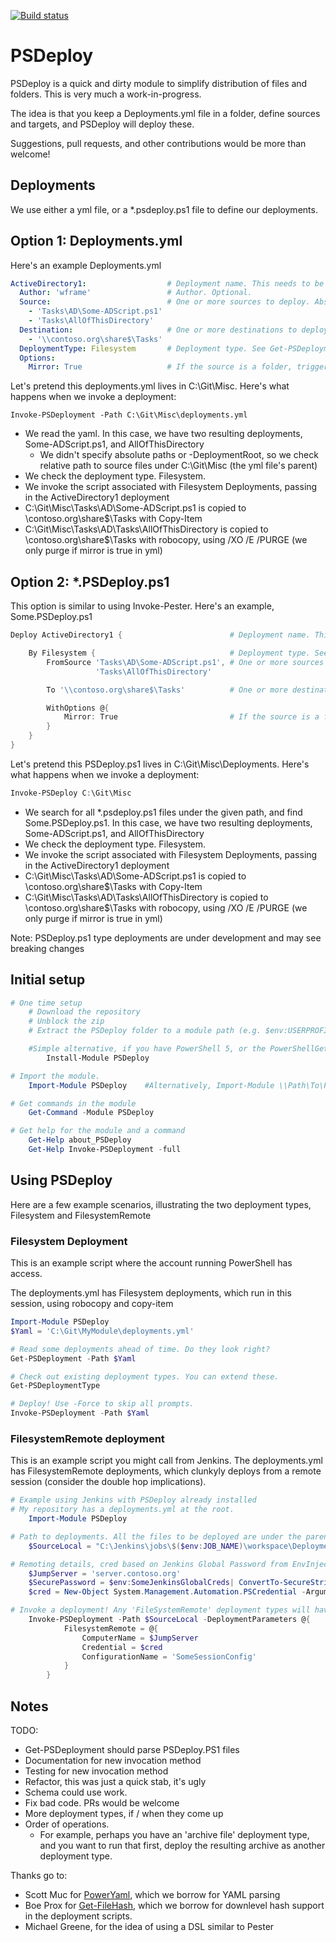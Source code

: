 [![Build status](https://ci.appveyor.com/api/projects/status/ntgl2679yn4g4m2b/branch/master?svg=true)](https://ci.appveyor.com/project/RamblingCookieMonster/psdeploy/branch/master)

PSDeploy
========

PSDeploy is a quick and dirty module to simplify distribution of files and folders. This is very much a work-in-progress.

The idea is that you keep a Deployments.yml file in a folder, define sources and targets, and PSDeploy will deploy these.

Suggestions, pull requests, and other contributions would be more than welcome!

## Deployments

We use either a yml file, or a *.psdeploy.ps1 file to define our deployments.

## Option 1: Deployments.yml

Here's an example Deployments.yml

```yaml
ActiveDirectory1:                  # Deployment name. This needs to be unique. Call it whatever you want.
  Author: 'wframe'                 # Author. Optional.
  Source:                          # One or more sources to deploy. Absolute, or relative to deployment.yml parent
    - 'Tasks\AD\Some-ADScript.ps1'
    - 'Tasks\AllOfThisDirectory'
  Destination:                     # One or more destinations to deploy the sources to
    - '\\contoso.org\share$\Tasks'
  DeploymentType: Filesystem       # Deployment type. See Get-PSDeploymentType
  Options:
    Mirror: True                   # If the source is a folder, triggers robocopy purge. Danger.
```

Let's pretend this deployments.yml lives in C:\Git\Misc. Here's what happens when we invoke a deployment:

```Invoke-PSDeployment -Path C:\Git\Misc\deployments.yml```

 * We read the yaml. In this case, we have two resulting deployments, Some-ADScript.ps1, and AllOfThisDirectory
   * We didn't specify absolute paths or -DeploymentRoot, so we check relative path to source files under C:\Git\Misc (the yml file's parent)
 * We check the deployment type. Filesystem.
 * We invoke the script associated with Filesystem Deployments, passing in the ActiveDirectory1 deployment
 * C:\Git\Misc\Tasks\AD\Some-ADScript.ps1 is copied to \\contoso.org\share$\Tasks with Copy-Item
 * C:\Git\Misc\Tasks\AD\Tasks\AllOfThisDirectory is copied to \\contoso.org\share$\Tasks with robocopy, using /XO /E /PURGE (we only purge if mirror is true in yml)

## Option 2: *.PSDeploy.ps1

This option is similar to using Invoke-Pester.  Here's an example, Some.PSDeploy.ps1

```powershell
Deploy ActiveDirectory1 {                        # Deployment name. This needs to be unique. Call it whatever you want.

    By Filesystem {                              # Deployment type. See Get-PSDeploymentType
        FromSource 'Tasks\AD\Some-ADScript.ps1', # One or more sources to deploy. Absolute, or relative to deployment.yml parent
                   'Tasks\AllOfThisDirectory'

        To '\\contoso.org\share$\Tasks'          # One or more destinations to deploy the sources to

        WithOptions @{
            Mirror: True                         # If the source is a folder, triggers robocopy purge. Danger.
        }
    }
}
```

Let's pretend this PSDeploy.ps1 lives in C:\Git\Misc\Deployments. Here's what happens when we invoke a deployment:

```powershell
Invoke-PSDeploy C:\Git\Misc
```

 * We search for all *.psdeploy.ps1 files under the given path, and find Some.PSDeploy.ps1. In this case, we have two resulting deployments, Some-ADScript.ps1, and AllOfThisDirectory
 * We check the deployment type. Filesystem.
 * We invoke the script associated with Filesystem Deployments, passing in the ActiveDirectory1 deployment
 * C:\Git\Misc\Tasks\AD\Some-ADScript.ps1 is copied to \\contoso.org\share$\Tasks with Copy-Item
 * C:\Git\Misc\Tasks\AD\Tasks\AllOfThisDirectory is copied to \\contoso.org\share$\Tasks with robocopy, using /XO /E /PURGE (we only purge if mirror is true in yml)

Note: PSDeploy.ps1 type deployments are under development and may see breaking changes

## Initial setup

```powershell
# One time setup
    # Download the repository
    # Unblock the zip
    # Extract the PSDeploy folder to a module path (e.g. $env:USERPROFILE\Documents\WindowsPowerShell\Modules\)

    #Simple alternative, if you have PowerShell 5, or the PowerShellGet module:
        Install-Module PSDeploy

# Import the module.
    Import-Module PSDeploy    #Alternatively, Import-Module \\Path\To\PSDeploy

# Get commands in the module
    Get-Command -Module PSDeploy

# Get help for the module and a command
    Get-Help about_PSDeploy
    Get-Help Invoke-PSDeployment -full
```

## Using PSDeploy

Here are a few example scenarios, illustrating the two deployment types, Filesystem and FilesystemRemote

### Filesystem Deployment

This is an example script where the account running PowerShell has access.

The deployments.yml has Filesystem deployments, which run in this session, using robocopy and copy-item

```PowerShell
Import-Module PSDeploy
$Yaml = 'C:\Git\MyModule\deployments.yml'

# Read some deployments ahead of time. Do they look right?
Get-PSDeployment -Path $Yaml

# Check out existing deployment types. You can extend these.
Get-PSDeploymentType

# Deploy! Use -Force to skip all prompts.
Invoke-PSDeployment -Path $Yaml
```

### FilesystemRemote deployment

This is an example script you might call from Jenkins.
The deployments.yml has FilesystemRemote deployments, which clunkyly deploys from a remote session (consider the double hop implications).

```PowerShell
# Example using Jenkins with PSDeploy already installed
# My repository has a deployments.yml at the root.
    Import-Module PSDeploy

# Path to deployments. All the files to be deployed are under the parent (workspace) directory.
    $SourceLocal = "C:\Jenkins\jobs\$($env:JOB_NAME)\workspace\Deployments.yml"

# Remoting details, cred based on Jenkins Global Password from EnvInject
    $JumpServer = 'server.contoso.org'
    $SecurePassword = $env:SomeJenkinsGlobalCreds| ConvertTo-SecureString -AsPlainText -Force
    $cred = New-Object System.Management.Automation.PSCredential -ArgumentList "contoso\SomeUser", $SecurePassword

# Invoke a deployment! Any 'FileSystemRemote' deployment types will have the DeploymentParameters.FilesystemRemote parameters splatted
    Invoke-PSDeployment -Path $SourceLocal -DeploymentParameters @{
            FilesystemRemote = @{
                ComputerName = $JumpServer
                Credential = $cred
                ConfigurationName = 'SomeSessionConfig'
            }
        }
```

## Notes

TODO:

* Get-PSDeployment should parse PSDeploy.PS1 files
* Documentation for new invocation method
* Testing for new invocation method
* Refactor, this was just a quick stab, it's ugly
* Schema could use work.
* Fix bad code. PRs would be welcome
* More deployment types, if / when they come up
* Order of operations.
  * For example, perhaps you have an 'archive file' deployment type, and you want to run that first, deploy the resulting archive as another deployment type.

Thanks go to:

* Scott Muc for [PowerYaml](https://github.com/scottmuc/PowerYaml), which we borrow for YAML parsing
* Boe Prox for [Get-FileHash](http://learn-powershell.net/2013/03/25/use-powershell-to-calculate-the-hash-of-a-file/), which we borrow for downlevel hash support in the deployment scripts.
* Michael Greene, for the idea of using a DSL similar to Pester
